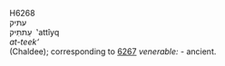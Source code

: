 <body>
  <p>H6268<br>  עתּיק  <br> עַתּתִּּיק  ‎  ‛attı̂yq  <br><i>at-teek‘ </i><br>(Chaldee); corresponding to <a href="h6267.htm">6267</a>  <i>venerable: - </i>ancient.<br></p>
 </body>